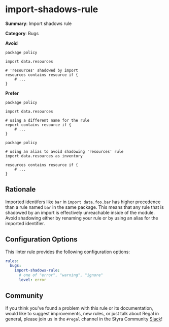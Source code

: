 # import-shadows-rule

**Summary**: Import shadows rule

**Category**: Bugs

**Avoid**
```rego
package policy

import data.resources

# 'resources' shadowed by import 
resources contains resource if {
    # ...
}
```

**Prefer**
```rego
package policy

import data.resources

# using a different name for the rule
report contains resource if {
    # ...
}
```

```rego
package policy

# using an alias to avoid shadowing 'resources' rule
import data.resources as inventory

resources contains resource if {
    # ...
}
```

## Rationale

Imported identifers like `bar` in `import data.foo.bar` has higher precedence than a rule named `bar` in the same
package. This means that any rule that is shadowed by an import is effectively unreachable inside of the module.
Avoid shadowing either by renaming your rule or by using an alias for the imported identifier.

## Configuration Options

This linter rule provides the following configuration options:

```yaml
rules:
  bugs:
    import-shadows-rule:
      # one of "error", "warning", "ignore"
      level: error
```

## Community

If you think you've found a problem with this rule or its documentation, would like to suggest improvements, new rules,
or just talk about Regal in general, please join us in the `#regal` channel in the Styra Community
[Slack](https://inviter.co/styra)!
